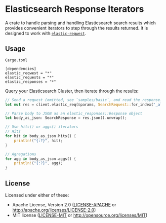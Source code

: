 # Elasticsearch Response Iterators

A crate to handle parsing and handling Elasticsearch search results which provides
convenient iterators to step through the results returned. It is designed to work
with [`elastic-reqwest`](https://github.com/elastic-rs/elastic-hyper/).

## Usage
 
`Cargo.toml`
```
[dependencies]
elastic_reqwest = "*"
elastic_requests = "*"
elastic_responses = "*" 
```

Query your Elasticsearch Cluster, then iterate through the results:

 ```rust
 // Send a request (omitted, see `samples/basic`, and read the response.
 let mut res = client.elastic_req(&params, SearchRequest::for_index("_all", body)).unwrap();

 // Parse body to JSON as an elastic_responses::Response object
 let body_as_json: SearchResponse = res.json().unwrap();

 // Use hits() or aggs() iterators
 // Hits
 for hit in body_as_json.hits() {
     println!("{:?}", hit);
 }

 // Agregations
 for agg in body_as_json.aggs() {
     println!("{:?}", agg);
 }
 ```
 
## License

Licensed under either of these:
 
- Apache License, Version 2.0 ([LICENSE-APACHE](LICENSE-APACHE) or http://apache.org/licenses/LICENSE-2.0)
- MIT license ([LICENSE-MIT](LICENSE-MIT) or http://opensource.org/licenses/MIT)
 

